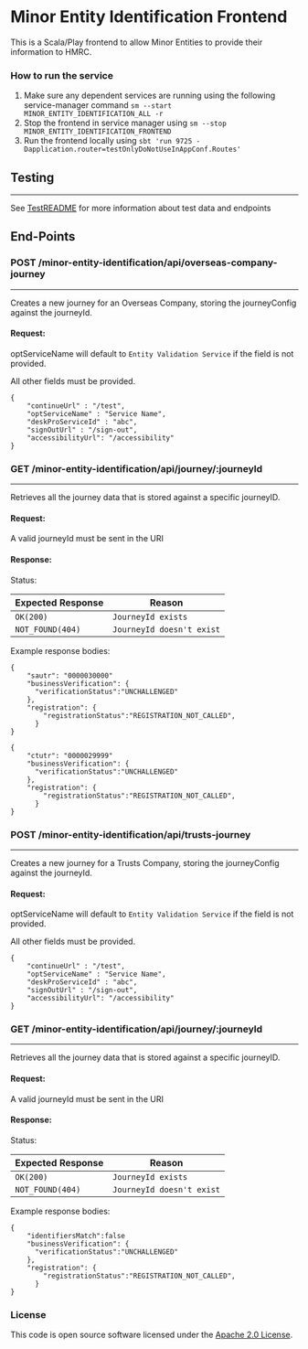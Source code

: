 # Minor Entity Identification Frontend

This is a Scala/Play frontend to allow Minor Entities to provide their information to HMRC.

### How to run the service
1. Make sure any dependent services are running using the following service-manager command `sm --start MINOR_ENTITY_IDENTIFICATION_ALL -r`
2. Stop the frontend in service manager using `sm --stop MINOR_ENTITY_IDENTIFICATION_FRONTEND`
3. Run the frontend locally using
   `sbt 'run 9725 -Dapplication.router=testOnlyDoNotUseInAppConf.Routes'`

## Testing

---
See [TestREADME](TestREADME.md) for more information about test data and endpoints

## End-Points

### POST /minor-entity-identification/api/overseas-company-journey

---
Creates a new journey for an Overseas Company, storing the journeyConfig against the journeyId.
#### Request:

optServiceName will default to `Entity Validation Service` if the field is not provided.

All other fields must be provided.

```
{
    "continueUrl" : "/test",
    "optServiceName" : "Service Name",
    "deskProServiceId" : "abc",
    "signOutUrl" : "/sign-out",
    "accessibilityUrl": "/accessibility"
}
```
### GET /minor-entity-identification/api/journey/:journeyId

---
Retrieves all the journey data that is stored against a specific journeyID.
#### Request:
A valid journeyId must be sent in the URI

#### Response:
Status:

| Expected Response                       | Reason
|-----------------------------------------|------------------------------
| ```OK(200)```                           |  ```JourneyId exists```
| ```NOT_FOUND(404)```                    | ```JourneyId doesn't exist```

Example response bodies:
```
{
    "sautr": "0000030000"
    "businessVerification": {
      "verificationStatus":"UNCHALLENGED"
    },
    "registration": {
        "registrationStatus":"REGISTRATION_NOT_CALLED",
      }
}
```
```
{
    "ctutr": "0000029999"
    "businessVerification": {
      "verificationStatus":"UNCHALLENGED"
    },
    "registration": {
        "registrationStatus":"REGISTRATION_NOT_CALLED",
      }
}
```

### POST /minor-entity-identification/api/trusts-journey

---
Creates a new journey for a Trusts Company, storing the journeyConfig against the journeyId.
#### Request:

optServiceName will default to `Entity Validation Service` if the field is not provided.

All other fields must be provided.

```
{
    "continueUrl" : "/test",
    "optServiceName" : "Service Name",
    "deskProServiceId" : "abc",
    "signOutUrl" : "/sign-out",
    "accessibilityUrl": "/accessibility"
}
```
### GET /minor-entity-identification/api/journey/:journeyId

---
Retrieves all the journey data that is stored against a specific journeyID.
#### Request:
A valid journeyId must be sent in the URI

#### Response:
Status:

| Expected Response                       | Reason
|-----------------------------------------|------------------------------
| ```OK(200)```                           |  ```JourneyId exists```
| ```NOT_FOUND(404)```                    | ```JourneyId doesn't exist```

Example response bodies:
```
{
    "identifiersMatch":false
    "businessVerification": {
      "verificationStatus":"UNCHALLENGED"
    },
    "registration": {
        "registrationStatus":"REGISTRATION_NOT_CALLED",
      }
}
```

### License

This code is open source software licensed under the [Apache 2.0 License]("http://www.apache.org/licenses/LICENSE-2.0.html").